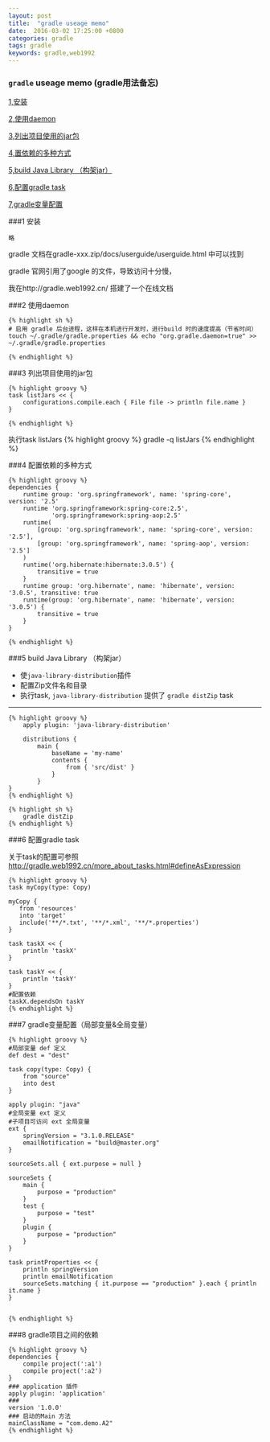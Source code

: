 ```yaml
---
layout: post
title:  "gradle useage memo"
date:  2016-03-02 17:25:00 +0800
categories: gradle
tags: gradle
keywords: gradle,web1992
---
```


###  `gradle` useage memo (gradle用法备忘)

<!--more-->

[1,安装](#1)

[2,使用daemon](#2)

[3,列出项目使用的jar包](#3)

[4,置依赖的多种方式](#4)

[5,build Java Library （构架jar）](#5)

[6,配置gradle task](#6)

[7,gradle变量配置](#7)

###1 安装

	略
gradle 文档在gradle-xxx.zip/docs/userguide/userguide.html 中可以找到

gradle 官网引用了google 的文件，导致访问十分慢，

我在http://gradle.web1992.cn/ 搭建了一个在线文档

	
###2 使用daemon

	{% highlight sh %}
	# 启用 gradle 后台进程，这样在本机进行开发时，进行build 时的速度提高（节省时间）
	touch ~/.gradle/gradle.properties && echo "org.gradle.daemon=true" >> ~/.gradle/gradle.properties
	
	{% endhighlight %}


###3 列出项目使用的jar包

	{% highlight groovy %}
	task listJars << {
		configurations.compile.each { File file -> println file.name }
	}
	
	{% endhighlight %}
执行task listJars
	{% highlight groovy %}
	gradle -q listJars
	{% endhighlight %}

###4 配置依赖的多种方式

	{% highlight groovy %}
	dependencies {
	    runtime group: 'org.springframework', name: 'spring-core', version: '2.5'
	    runtime 'org.springframework:spring-core:2.5',
	            'org.springframework:spring-aop:2.5'
	    runtime(
	        [group: 'org.springframework', name: 'spring-core', version: '2.5'],
	        [group: 'org.springframework', name: 'spring-aop', version: '2.5']
	    )
	    runtime('org.hibernate:hibernate:3.0.5') {
	        transitive = true
	    }
	    runtime group: 'org.hibernate', name: 'hibernate', version: '3.0.5', transitive: true
	    runtime(group: 'org.hibernate', name: 'hibernate', version: '3.0.5') {
	        transitive = true
	    }
	}
	
	{% endhighlight %}
###5 build Java Library （构架jar）

- 使`java-library-distribution`插件
- 配置Zip文件名和目录
- 执行task, `java-library-distribution` 提供了 `gradle distZip` task

---


	{% highlight groovy %}
		apply plugin: 'java-library-distribution'
			
		distributions {
	    	main {
	        	baseName = 'my-name'
	        	contents {
	            	from { 'src/dist' }
	        	}
	    	}
	}
	{% endhighlight %}

	{% highlight sh %}
		gradle distZip
	{% endhighlight %}

###6 配置gradle task

关于task的配置可参照 http://gradle.web1992.cn/more_about_tasks.html#defineAsExpression

	{% highlight groovy %}
	task myCopy(type: Copy)
	
	myCopy {
	   from 'resources'
	   into 'target'
	   include('**/*.txt', '**/*.xml', '**/*.properties')
	}
	
	task taskX << {
	    println 'taskX'
	}
	
	task taskY << {
	    println 'taskY'
	}
	#配置依赖
	taskX.dependsOn taskY
	{% endhighlight %}

###7 gradle变量配置（局部变量&全局变量）

	{% highlight groovy %}
	#局部变量 def 定义
	def dest = "dest"
	
	task copy(type: Copy) {
	    from "source"
	    into dest
	}
	
	apply plugin: "java"
	#全局变量 ext 定义
	#子项目可访问 ext 全局变量
	ext {
	    springVersion = "3.1.0.RELEASE"
	    emailNotification = "build@master.org"
	}
	
	sourceSets.all { ext.purpose = null }
	
	sourceSets {
	    main {
	        purpose = "production"
	    }
	    test {
	        purpose = "test"
	    }
	    plugin {
	        purpose = "production"
	    }
	}
	
	task printProperties << {
	    println springVersion
	    println emailNotification
	    sourceSets.matching { it.purpose == "production" }.each { println it.name }
	}
	
	
	{% endhighlight %}
	
	
###8 gradle项目之间的依赖

	{% highlight groovy %}
	dependencies {
		compile project(':a1')
		compile project(':a2')
	}
    ### application 插件
	apply plugin: 'application'
	### 
	version '1.0.0'
	### 启动的Main 方法
	mainClassName = "com.demo.A2"
	{% endhighlight %}

